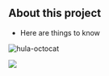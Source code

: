 ## About this project 

- Here are things to know 

![hula-octocat](https://octodex.github.com/images/hula_loop_octodex03.gif)

![](https://octodex.github.com/images/scubatocat.png)

